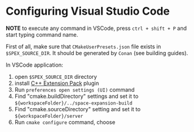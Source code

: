 # Configuring Visual Studio Code
**NOTE** to execute any command in VSCode, press `ctrl + shift + P` and start typing command name.

First of all, make sure that `CMakeUserPresets.json` file exists in `$SPEX_SOURCE_DIR`. It should be generated by `Conan` (see building guides).

In VSCode application:
1. open `$SPEX_SOURCE_DIR` directory
2. install [C++ Extension Pack](https://marketplace.visualstudio.com/items?itemName=ms-vscode.cpptools-extension-pack) plugin
3. Run `preferences open settings (UI)` command
4. Find "cmake.buildDirectory" settings and set it to `${workspaceFolder}/../space-expansion-build`
5. Find "cmake.sourceDirectory" setting and set it to `${workspaceFolder}/server`
5. Run `cmake configure` command, choose 